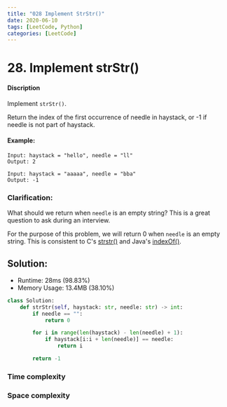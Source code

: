 ```yaml
---
title: "028 Implement StrStr()"
date: 2020-06-10
tags: [LeetCode, Python]
categories: [LeetCode]
---
```


# 28. Implement strStr()

#### Discription

Implement `strStr()`.

Return the index of the first occurrence of needle in haystack, or -1 if needle is not part of haystack.

#### Example:

```
Input: haystack = "hello", needle = "ll"
Output: 2

Input: haystack = "aaaaa", needle = "bba"
Output: -1
```

### Clarification:

What should we return when `needle` is an empty string? This is a great question to ask during an interview.

For the purpose of this problem, we will return 0 when `needle` is an empty string. This is consistent to C's [strstr()](http://www.cplusplus.com/reference/cstring/strstr/) and Java's [indexOf()](https://docs.oracle.com/javase/7/docs/api/java/lang/String.html#indexOf(java.lang.String)).

## Solution:

- Runtime: 28ms (98.83%)
- Memory Usage: 13.4MB (38.10%)

```python
class Solution:
    def strStr(self, haystack: str, needle: str) -> int:
        if needle == "":
            return 0

        for i in range(len(haystack) - len(needle) + 1):
            if haystack[i:i + len(needle)] == needle:
                return i

        return -1
```

### Time complexity

### Space complexity
